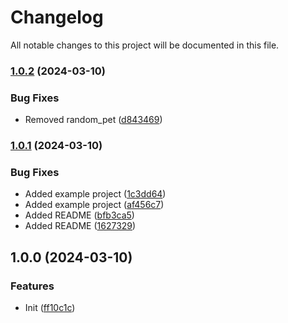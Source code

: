 # Changelog

All notable changes to this project will be documented in this file.

### [1.0.2](https://github.com/t04glovern/terraform-repo-template/compare/v1.0.1...v1.0.2) (2024-03-10)


### Bug Fixes

* Removed random_pet ([d843469](https://github.com/t04glovern/terraform-repo-template/commit/d843469a84768bba95c042776c06c9b4c6a8db4f))

### [1.0.1](https://github.com/t04glovern/terraform-repo-template/compare/v1.0.0...v1.0.1) (2024-03-10)


### Bug Fixes

* Added example project ([1c3dd64](https://github.com/t04glovern/terraform-repo-template/commit/1c3dd64a8d346f2d8c58ca85d44f78382da2ddd7))
* Added example project ([af456c7](https://github.com/t04glovern/terraform-repo-template/commit/af456c787d3fecf9f28233e2024ffafc55466c9b))
* Added README ([bfb3ca5](https://github.com/t04glovern/terraform-repo-template/commit/bfb3ca59f0185414b51ceae25971aa43cfb802b6))
* Added README ([1627329](https://github.com/t04glovern/terraform-repo-template/commit/162732958bd6462a2aeb642aa988a05531f4264e))

## 1.0.0 (2024-03-10)


### Features

* Init ([ff10c1c](https://github.com/t04glovern/terraform-repo-template/commit/ff10c1c39ec7e04f69e355f7ee03d053c63dc7f4))
